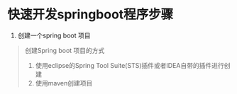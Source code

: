 # 快速开发springboot程序步骤

1. 创建一个spring boot 项目

> 创建Spring boot 项目的方式
>
> 1. 使用eclipse的Spring Tool Suite\(STS\)插件或者IDEA自带的插件进行创建
> 2. 使用maven创建项目






